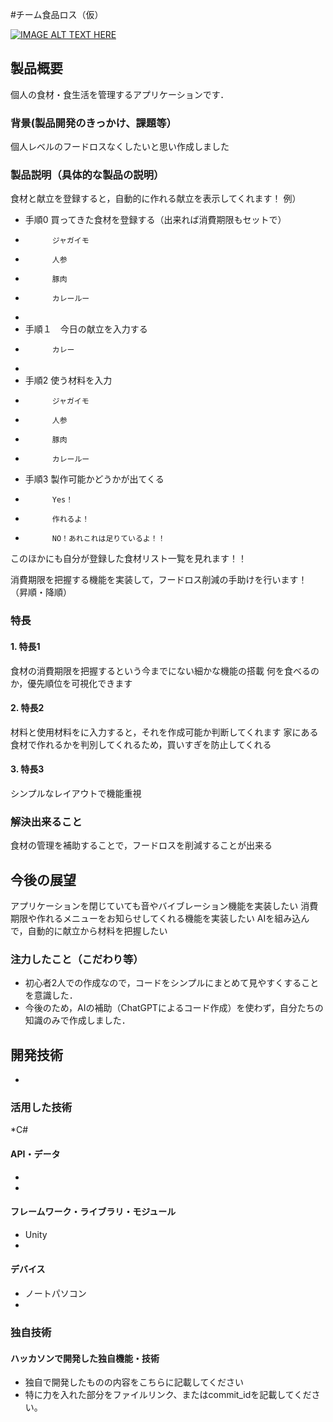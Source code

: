 #チーム食品ロス（仮）

[![IMAGE ALT TEXT HERE](https://jphacks.com/wp-content/uploads/2024/07/JPHACKS2024_ogp.jpg)](https://www.youtube.com/watch?v=DZXUkEj-CSI)

## 製品概要
個人の食材・食生活を管理するアプリケーションです．
### 背景(製品開発のきっかけ、課題等）
個人レベルのフードロスなくしたいと思い作成しました
### 製品説明（具体的な製品の説明）
食材と献立を登録すると，自動的に作れる献立を表示してくれます！
例）
*   手順0  買ってきた食材を登録する（出来れば消費期限もセットで）
*           ジャガイモ
*           人参
*           豚肉
*           カレールー
*       
*   手順１　今日の献立を入力する
*           カレー
*       
*   手順2  使う材料を入力
*           ジャガイモ
*           人参
*           豚肉
*           カレールー
*   手順3  製作可能かどうかが出てくる
*           Yes！
*           作れるよ！

*           NO！あれこれは足りているよ！！


このほかにも自分が登録した食材リスト一覧を見れます！！

消費期限を把握する機能を実装して，フードロス削減の手助けを行います！
（昇順・降順）

### 特長
#### 1. 特長1
食材の消費期限を把握するという今までにない細かな機能の搭載
何を食べるのか，優先順位を可視化できます
#### 2. 特長2
材料と使用材料をに入力すると，それを作成可能か判断してくれます
家にある食材で作れるかを判別してくれるため，買いすぎを防止してくれる
#### 3. 特長3
シンプルなレイアウトで機能重視

### 解決出来ること
食材の管理を補助することで，フードロスを削減することが出来る
## 今後の展望
アプリケーションを閉じていても音やバイブレーション機能を実装したい
消費期限や作れるメニューをお知らせしてくれる機能を実装したい
AIを組み込んで，自動的に献立から材料を把握したい
### 注力したこと（こだわり等）
* 初心者2人での作成なので，コードをシンプルにまとめて見やすくすることを意識した．
* 今後のため，AIの補助（ChatGPTによるコード作成）を使わず，自分たちの知識のみで作成しました．

## 開発技術
*
### 活用した技術
*C#
#### API・データ
* 
* 

#### フレームワーク・ライブラリ・モジュール
* Unity
* 

#### デバイス
* ノートパソコン
* 

### 独自技術
#### ハッカソンで開発した独自機能・技術
* 独自で開発したものの内容をこちらに記載してください
* 特に力を入れた部分をファイルリンク、またはcommit_idを記載してください。

